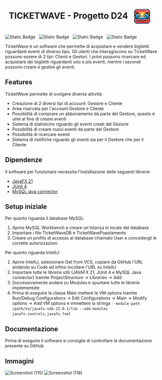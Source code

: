 <div>
  <h1 align="center"> TICKETWAVE - Progetto D24 
  <img align="center" src="src/it/unipv/insfw23/TicketWave/modelView/imagesResources/logo.png" width="80" /> </h1> 
</div>
  
<p float="left">
  <img alt="Static Badge" src="https://img.shields.io/badge/Backend-Java%20SE%2021-blue?style=for-the-badge&logo=intellijidea&logoColor=white&labelColor=grey&color=blue">
  &nbsp;
  <img alt="Static Badge" src="https://img.shields.io/badge/Frontend-JavaFX%2021-blue?style=for-the-badge&logo=openlayers&logoColor=white&labelColor=grey&color=18ba81">
  &nbsp;  
  <img alt="Static Badge" src="https://img.shields.io/badge/Test-JUNIT%204-blue?style=for-the-badge&logo=checkmarx&logoColor=white&labelColor=grey&color=c63d3b">
  &nbsp;
  <img alt="Static Badge" src="https://img.shields.io/badge/Database-MYSQL%208-blue?style=for-the-badge&logo=openmediavault&logoColor=white&labelColor=grey&color=d68215">
</p>

TicketWave è un software che permette di acquistare e vendere biglietti riguardanti eventi di diverso tipo. Gli utenti che interagiscono su TicketWave possono essere di 2 tipi: Clienti e Gestori. I primi possono ricercare ed acquistare dei biglietti riguardanti uno o più eventi, mentre i secondi possono creare e gestire gli eventi. 

## Features
TicketWave permette di svolgere diverse attività: 
- Creazione di 2 diversi tipi di account: Gestore e Cliente
- Area riservata per l'account Gestore e Cliente
- Possibilità di comprare un abbonamento da parte del Gestore, questo è utile al fine di creare eventi
- Sistema di statistiche riguardo gli eventi creati dal Gestore
- Possibilità di creare nuovi eventi da parte del Gestore
- Possibilità di ricercare eventi
- Sistema di notifiche riguardo gli eventi sia per il Gestore che per il Cliente

## Dipendenze 
Il software per funzionare necessita l'installazione delle seguenti librerie:
- [JavaFX 21](https://gluonhq.com/products/javafx/)
- [JUnit 4](https://github.com/junit-team/junit4/releases/tag/r4.13.2)
- [MySQL java connector](https://github.com/mysql/mysql-connector-j)

## Setup iniziale 
Per quanto riguarda il database MySQL:
1. Aprire MySQL Workbench e creare un'istanza in locale del database
2. Importare i file TicketWaveDB e TicketWavePopolamento
3. Creare un profilo di accesso al database chiamato User e concedergli le corrette autorizzazioni

Per quanto riguarda IntelliJ:
1. Aprire IntelliJ, selezionare Get from VCS, copiare da GitHub l'URL andando su Code ed infine incollare l'URL su IntelliJ
2. Importare tutte le librerie utili (JAVAFX 21, JUnit 4 e MySQL Java connector) tramite ProjectStructure -> Libraries -> Add
3. Successivamente andare su Modules e spuntare tutte le librerie implementate
4. Prima di eseguire la classe Main mettere le VM options tramite Run/Debug Configurations -> Edit Configurations -> Main -> Modify options -> Add VM options e immettere la stringa ```--module-path /path/to/javafx-sdk-22.0.1/lib --add-modules javafx.controls,javafx.fxml ```

## Documentazione
Prima di eseguire il software si consiglia di controllare la documentazione presente su GitHub

## Immagini
 ![Screenshot (115)](https://github.com/IngSW-unipv/Progetto-D24/assets/150967773/44cdac4f-8047-4e8b-b96d-f8a33bf658b3)
 ![Screenshot (118)](https://github.com/IngSW-unipv/Progetto-D24/assets/150967773/0f53f642-363f-408e-a320-0378f2a14ba2)

